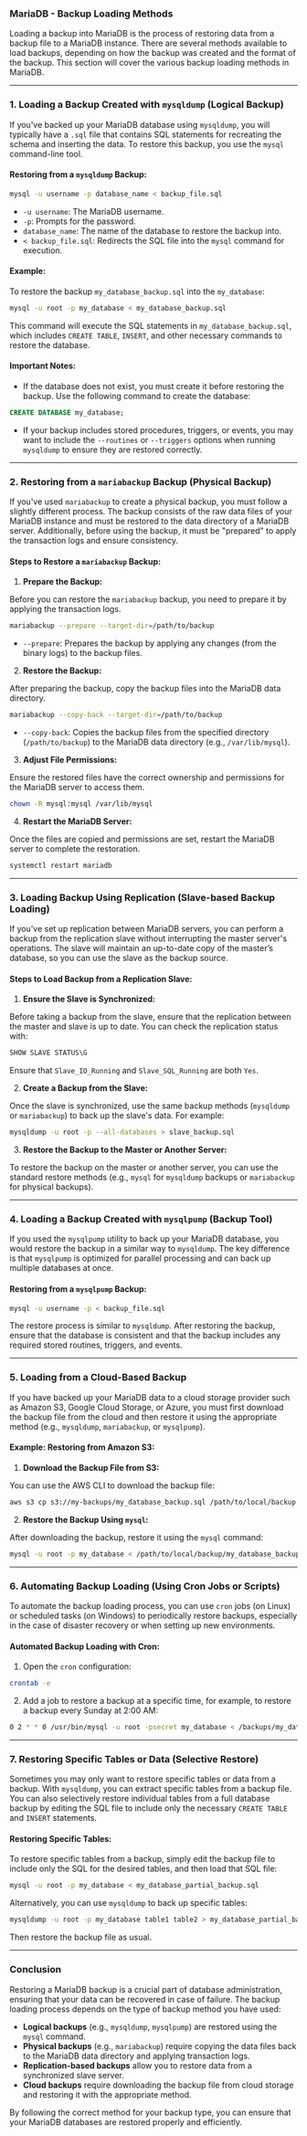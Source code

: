 ### MariaDB - Backup Loading Methods

Loading a backup into MariaDB is the process of restoring data from a backup file to a MariaDB instance. There are several methods available to load backups, depending on how the backup was created and the format of the backup. This section will cover the various backup loading methods in MariaDB.

---

### 1. **Loading a Backup Created with `mysqldump` (Logical Backup)**

If you've backed up your MariaDB database using `mysqldump`, you will typically have a `.sql` file that contains SQL statements for recreating the schema and inserting the data. To restore this backup, you use the `mysql` command-line tool.

#### **Restoring from a `mysqldump` Backup:**

```bash
mysql -u username -p database_name < backup_file.sql
```

- `-u username`: The MariaDB username.
- `-p`: Prompts for the password.
- `database_name`: The name of the database to restore the backup into.
- `< backup_file.sql`: Redirects the SQL file into the `mysql` command for execution.

#### **Example:**

To restore the backup `my_database_backup.sql` into the `my_database`:

```bash
mysql -u root -p my_database < my_database_backup.sql
```

This command will execute the SQL statements in `my_database_backup.sql`, which includes `CREATE TABLE`, `INSERT`, and other necessary commands to restore the database.

#### **Important Notes:**
- If the database does not exist, you must create it before restoring the backup. Use the following command to create the database:

```sql
CREATE DATABASE my_database;
```

- If your backup includes stored procedures, triggers, or events, you may want to include the `--routines` or `--triggers` options when running `mysqldump` to ensure they are restored correctly.

---

### 2. **Restoring from a `mariabackup` Backup (Physical Backup)**

If you've used `mariabackup` to create a physical backup, you must follow a slightly different process. The backup consists of the raw data files of your MariaDB instance and must be restored to the data directory of a MariaDB server. Additionally, before using the backup, it must be "prepared" to apply the transaction logs and ensure consistency.

#### **Steps to Restore a `mariabackup` Backup:**

1. **Prepare the Backup:**

Before you can restore the `mariabackup` backup, you need to prepare it by applying the transaction logs.

```bash
mariabackup --prepare --target-dir=/path/to/backup
```

- `--prepare`: Prepares the backup by applying any changes (from the binary logs) to the backup files.

2. **Restore the Backup:**

After preparing the backup, copy the backup files into the MariaDB data directory.

```bash
mariabackup --copy-back --target-dir=/path/to/backup
```

- `--copy-back`: Copies the backup files from the specified directory (`/path/to/backup`) to the MariaDB data directory (e.g., `/var/lib/mysql`).

3. **Adjust File Permissions:**

Ensure the restored files have the correct ownership and permissions for the MariaDB server to access them.

```bash
chown -R mysql:mysql /var/lib/mysql
```

4. **Restart the MariaDB Server:**

Once the files are copied and permissions are set, restart the MariaDB server to complete the restoration.

```bash
systemctl restart mariadb
```

---

### 3. **Loading Backup Using Replication (Slave-based Backup Loading)**

If you've set up replication between MariaDB servers, you can perform a backup from the replication slave without interrupting the master server's operations. The slave will maintain an up-to-date copy of the master’s database, so you can use the slave as the backup source.

#### **Steps to Load Backup from a Replication Slave:**

1. **Ensure the Slave is Synchronized:**

Before taking a backup from the slave, ensure that the replication between the master and slave is up to date. You can check the replication status with:

```sql
SHOW SLAVE STATUS\G
```

Ensure that `Slave_IO_Running` and `Slave_SQL_Running` are both `Yes`.

2. **Create a Backup from the Slave:**

Once the slave is synchronized, use the same backup methods (`mysqldump` or `mariabackup`) to back up the slave's data. For example:

```bash
mysqldump -u root -p --all-databases > slave_backup.sql
```

3. **Restore the Backup to the Master or Another Server:**

To restore the backup on the master or another server, you can use the standard restore methods (e.g., `mysql` for `mysqldump` backups or `mariabackup` for physical backups).

---

### 4. **Loading a Backup Created with `mysqlpump` (Backup Tool)**

If you used the `mysqlpump` utility to back up your MariaDB database, you would restore the backup in a similar way to `mysqldump`. The key difference is that `mysqlpump` is optimized for parallel processing and can back up multiple databases at once.

#### **Restoring from a `mysqlpump` Backup:**

```bash
mysql -u username -p < backup_file.sql
```

The restore process is similar to `mysqldump`. After restoring the backup, ensure that the database is consistent and that the backup includes any required stored routines, triggers, and events.

---

### 5. **Loading from a Cloud-Based Backup**

If you have backed up your MariaDB data to a cloud storage provider such as Amazon S3, Google Cloud Storage, or Azure, you must first download the backup file from the cloud and then restore it using the appropriate method (e.g., `mysqldump`, `mariabackup`, or `mysqlpump`).

#### **Example: Restoring from Amazon S3:**

1. **Download the Backup File from S3:**

You can use the AWS CLI to download the backup file:

```bash
aws s3 cp s3://my-backups/my_database_backup.sql /path/to/local/backup
```

2. **Restore the Backup Using `mysql`:**

After downloading the backup, restore it using the `mysql` command:

```bash
mysql -u root -p my_database < /path/to/local/backup/my_database_backup.sql
```

---

### 6. **Automating Backup Loading (Using Cron Jobs or Scripts)**

To automate the backup loading process, you can use `cron` jobs (on Linux) or scheduled tasks (on Windows) to periodically restore backups, especially in the case of disaster recovery or when setting up new environments.

#### **Automated Backup Loading with Cron:**

1. Open the `cron` configuration:

```bash
crontab -e
```

2. Add a job to restore a backup at a specific time, for example, to restore a backup every Sunday at 2:00 AM:

```bash
0 2 * * 0 /usr/bin/mysql -u root -psecret my_database < /backups/my_database_backup.sql
```

---

### 7. **Restoring Specific Tables or Data (Selective Restore)**

Sometimes you may only want to restore specific tables or data from a backup. With `mysqldump`, you can extract specific tables from a backup file. You can also selectively restore individual tables from a full database backup by editing the SQL file to include only the necessary `CREATE TABLE` and `INSERT` statements.

#### **Restoring Specific Tables:**

To restore specific tables from a backup, simply edit the backup file to include only the SQL for the desired tables, and then load that SQL file:

```bash
mysql -u root -p my_database < my_database_partial_backup.sql
```

Alternatively, you can use `mysqldump` to back up specific tables:

```bash
mysqldump -u root -p my_database table1 table2 > my_database_partial_backup.sql
```

Then restore the backup file as usual.

---

### Conclusion

Restoring a MariaDB backup is a crucial part of database administration, ensuring that your data can be recovered in case of failure. The backup loading process depends on the type of backup method you have used:

- **Logical backups** (e.g., `mysqldump`, `mysqlpump`) are restored using the `mysql` command.
- **Physical backups** (e.g., `mariabackup`) require copying the data files back to the MariaDB data directory and applying transaction logs.
- **Replication-based backups** allow you to restore data from a synchronized slave server.
- **Cloud backups** require downloading the backup file from cloud storage and restoring it with the appropriate method.

By following the correct method for your backup type, you can ensure that your MariaDB databases are restored properly and efficiently.
